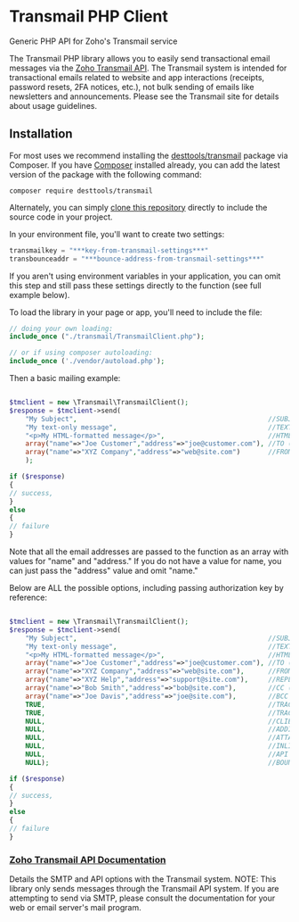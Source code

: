 # Transmail PHP Client

Generic PHP API for Zoho's Transmail service

The Transmail PHP library allows you to easily send transactional email messages via the [Zoho Transmail API](https://www.zoho.com/transmail/). The Transmail system is intended for transactional emails related to website and app interactions (receipts, password resets, 2FA notices, etc.), not bulk sending of emails like newsletters and announcements. Please see the Transmail site for details about usage guidelines.


## Installation
For most uses we recommend installing the [desttools/transmail](https://packagist.org/packages/desttools/transmail) package via Composer. If you have [Composer](https://getcomposer.org) installed already, you can add the latest version of the package with the following command:
```
composer require desttools/transmail
```

Alternately, you can simply [clone this repository](https://github.com/desttools/transmail.git) directly to include the source code in your project.

In your environment file, you'll want to create two settings:

```PHP
transmailkey = "***key-from-transmail-settings***"
transbounceaddr = "***bounce-address-from-transmail-settings***"
```

If you aren't using environment variables in your application, you can omit this step and still pass these settings directly to the function (see full example below).

To load the library in your page or app, you'll need to include the file:

```PHP 
// doing your own loading:
include_once ("./transmail/TransmailClient.php");

// or if using composer autoloading: 
include_once ('./vendor/autoload.php'); 

```

Then a basic mailing example:

```PHP 

$tmclient = new \Transmail\TransmailClient();
$response = $tmclient->send(
	"My Subject",                                                //SUBJECT (required)
	"My text-only message",                                      //TEXT MSG, NULL IF sending HTML (required)
	"<p>My HTML-formatted message</p>",                          //HTML MSG, NULL if sending TEXT (required)
	array("name"=>"Joe Customer","address"=>"joe@customer.com"), //TO (required)
	array("name"=>"XYZ Company","address"=>"web@site.com")       //FROM (required)
	);

if ($response)
{
// success, 
} 
else 
{
// failure
}

```

Note that all the email addresses are passed to the function as an array with values for "name" and "address." If you do not have a value for name, you can just pass the "address" value and omit "name."

Below are ALL the possible options, including passing authorization key by reference:


```PHP 

$tmclient = new \Transmail\TransmailClient();
$response = $tmclient->send(
	"My Subject",                                                //SUBJECT (required)
	"My text-only message",                                      //TEXT MSG, NULL IF sending HTML (required)
	"<p>My HTML-formatted message</p>",                          //HTML MSG, NULL if sending TEXT (required)
	array("name"=>"Joe Customer","address"=>"joe@customer.com"), //TO (required)
	array("name"=>"XYZ Company","address"=>"web@site.com"),      //FROM (required)
	array("name"=>"XYZ Help","address"=>"support@site.com"),     //REPLY TO (optional)
	array("name"=>"Bob Smith","address"=>"bob@site.com"),        //CC (optional)
	array("name"=>"Joe Davis","address"=>"joe@site.com"),        //BCC (optional)
	TRUE,                                                        //TRACK CLICKS, TRUE by default (optional)
	TRUE,                                                        //TRACK OPENS, TRUE by default (optional)
	NULL,                                                        //CLIENT ACCOUT ID (optional)
	NULL,                                                        //ADDITIONAL MIME HEADERS (optional)
	NULL,                                                        //ATTACHMENTS (optional)
	NULL,                                                        //INLINE IMAGES (optional)
	NULL,                                                        //API KEY (required if not set as ENV variable)
	NULL);                                                       //BOUNCE ADDRESS (required if not set at ENV variable)

if ($response)
{
// success, 
} 
else 
{
// failure
}

```

### [Zoho Transmail API Documentation](https://www.zoho.com/transmail/help/smtp-api.html)
Details the SMTP and API options with the Transmail system. NOTE: This library only sends messages through the Transmail API system. If you are attempting to send via SMTP, please consult the documentation for your web or email server's mail program.